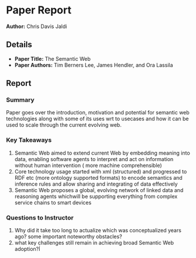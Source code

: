 # Paper Report

**Author:** Chris Davis Jaldi

## Details

- **Paper Title:** The Semantic Web
- **Paper Authors:** Tim Berners Lee, James Hendler, and Ora Lassila

## Report

### Summary

Paper goes over the introduction, motivation and potential for semantic web technologies along with some of its uses wrt to usecases and how it can be used to scale through the current evolving web.

### Key Takeaways

1. Semantic Web aimed to extend current Web by embedding meaning into data, enabling software agents to interpret and act on information without human intervention ( more machine comprehensible)
2. Core technology usage started with xml (structured) and progressed to RDF etc (more ontology supported formats) to encode semantics and inference rules and allow sharing and integrating of data effectively
3. Semantic Web proposes a global, evolving network of linked data and reasoning agents whichwill be supporting everything from complex service chains to smart devices

### Questions to Instructor

1. Why did it take too long to actualize which was conceptualized years ago? some important noteworthy obstacles?
2. what key challenges still remain in achieving broad Semantic Web adoption?Í
